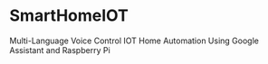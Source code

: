# SmartHomeIOT
Multi-Language Voice Control IOT Home Automation Using Google Assistant and Raspberry Pi

